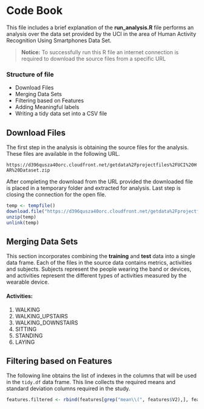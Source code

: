 # Code Book

This file includes a brief explanation of the **run_analysis.R** file performs an analysis over the data set provided by the UCI in the area of Human Activity Recognition Using Smartphones Data Set.



> **Notice:** To successfully run this R file an internet connection is required to download the source files from a specific URL

### Structure of file
- Download Files
- Merging Data Sets
- Filtering based on Features
- Adding Meaningful labels
- Writing a tidy data set into a CSV file

## Download Files

The first step in the analysis is obtaining the source files for the analysis. These files are available in the following URL.

`https://d396qusza40orc.cloudfront.net/getdata%2Fprojectfiles%2FUCI%20HAR%20Dataset.zip`

After completing the download from the URL provided the downloaded file is placed in a temporary folder and extracted for analysis. Last step is closing the connection for the open file.

```R
temp <- tempfile()
download.file("https://d396qusza40orc.cloudfront.net/getdata%2Fprojectfiles%2FUCI%20HAR%20Dataset.zip", temp)
unzip(temp)
unlink(temp)
```

## Merging Data Sets

This section incorporates combining the **training** and **test** data into a single data frame. Each of the files in the source data contains metrics, activities and subjects. Subjects represent the people wearing the band or devices, and activities represent the different types of activities measured by the wearable device.

#### Activities:

1. WALKING
2. WALKING_UPSTAIRS
3. WALKING_DOWNSTAIRS
4. SITTING
5. STANDING
6. LAYING


## Filtering based on Features

The following line obtains the list of indexes in the columns that will be used in the `tidy.df` data frame. This line collects the required means and standard deviation columns required in the study.

```R
features.filtered <- rbind(features[grep("mean\\(", features$V2),], features[grep("std\\(", features$V2),])
```
